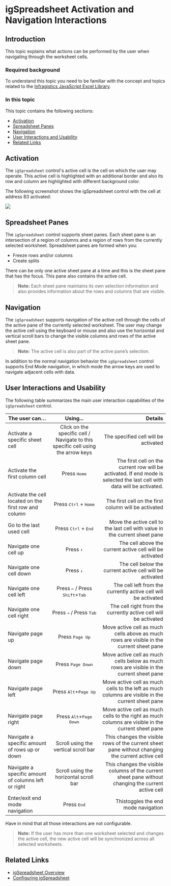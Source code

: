 ﻿<!--
|metadata|
{
    "fileName": "igspreadsheet-activation-and-navigation-interactions",
    "controlName": "igSpreadsheet",
    "tags": []
}
|metadata|
-->

# igSpreadsheet Activation and Navigation Interactions

## Introduction

This topic explains what actions can be performed by the user when navigating through the worksheet cells.

### Required background

To understand this topic you need to be familiar with the concept and topics related to the [Infragistics JavaScript Excel Library](javascript-excel-library.html).

### In this topic

This topic contains the following sections:
-   [Activation](#activation)
-   [Spreadsheet Panes](#spreadsheet_panes)
-   [Navigation](#navigation)
- 	[User Interactions and Usability](#user_interactions_and_usability)
- 	[Related Links](#related_link)

## <a id="activation"></a>Activation

The `igSpreadsheet` control's active cell is the cell on which the user may operate. This active cell is highlighted with an additional border and also its row and column are highlighted with different background color.

The following screenshot shows the igSpreadsheet control with the cell at address B3 activated:

![](images/igSpreadsheet_Activation.jpg)

## <a id="spreadsheet_panes"></a>Spreadsheet Panes

The `igSpreadsheet` control supports sheet panes. Each sheet pane is an intersection of a region of columns and a region of rows from the currently selected worksheet. Spreadsheet panes are formed when you:

- Freeze rows and/or columns
- Create splits

There can be only one active sheet pane at a time and this is the sheet pane that has the focus. This pane also contains the active cell.

>**Note:** Each sheet pane maintains its own selection information and also provides information about the rows and columns that are visible.

## <a id="navigation"></a>Navigation

The `igSpreadsheet` supports navigation of the active cell through the cells of the active pane of the currently selected worksheet. The user may change the active cell using the keyboard or mouse and also use the horizontal and vertical scroll bars to change the visible columns and rows of the active sheet pane.

>**Note:** The active cell is also part of the active pane’s selection.

In addition to the normal navigation behavior the `igSpreadsheet` control supports End Mode navigation, in which mode the arrow keys are used to navigate adjacent cells with data.

## <a id="user_interactions_and_usability"></a>User Interactions and Usability

The following table summarizes the main user interaction capabilities of the `igSpreadsheet` control.

| The user can… 										| Using...      																	| Details  								|
| ------------- 										|:-------------:																	| -----:   								|
| Activate a specific sheet cell    					| Click on the specific cell / Navigate to this specific cell using the arrow keys	| The specified cell will be activated  |
| Activate the first column cell						| Press <kbd>Home</kbd>																| The first cell on the current row will be activated. If end mode is selected the last cell with data will be activated.  |
| Activate the cell located on the first row and column | Press <kbd>Ctrl</kbd> + <kbd>Home</kbd>											| The first cell on the first column will be activated    			   |
| Go to the last used cell 								| Press <kbd>Ctrl</kbd> + <kbd>End</kbd>											| Move the active cell to the last cell with value in the current sheet pane |
| Navigate one cell up 									| Press <kbd>&uarr;</kbd>															| The cell above the current active cell will be activated				   |
| Navigate one cell down								| Press <kbd>&darr;</kbd>															| The cell below the current active cell will be activated 				   |
| Navigate one cell left 								| Press <kbd>&larr;</kbd> / Press <kbd>Shift</kbd>+<kbd>Tab</kbd>					| The cell left from the currently active cell will be activated		 |
| Navigate one cell right								| Press <kbd>&rarr;</kbd> / Press <kbd>Tab</kbd>									| The cell right from the currently active cell will be activated		  |
| Navigate page up										| Press <kbd>Page Up</kbd>															| Move active cell as much cells above as much rows are visible in the current sheet pane |
| Navigate page down									| Press <kbd>Page Down</kbd>														| Move active cell as much cells below as much rows are visible in the current sheet pane |
| Navigate page left									| Press <kbd>Alt</kbd>+<kbd>Page Up</kbd>											| Move active cell as much cells to the left as much columns are visible in the current sheet pane |
| Navigate page right									| Press <kbd>Alt</kbd>+<kbd>Page Down</kbd>											| Move active cell as much cells to the right as much columns are visible in the current sheet pane |
| Navigate a specific amount of rows up or down			| Scroll using the vertical scroll bar												| This changes the visible rows of the current sheet pane without changing the current active cell	   |
|Navigate a specific amount of columns left or right	| Scroll using the horizontal scroll bar											| This changes the visible columns of the current sheet pane without changing the current active cell |
| Enter/exit end mode navigation						| Press <kbd>End</kbd>																| Thistoggles the end mode navigation	|

Have in mind that all those interactions are not configurable.

>**Note:** If the user has more than one worksheet selected and changes the active cell, the new active cell will be synchronized across all selected worksheets.

## <a id="related_link"></a>Related Links

-   [igSpreadsheet Overview](igSpreadsheet-Overview.html)
-   [Configuring igSpreadsheet](igspreadsheet-configuring.html)
 

 


